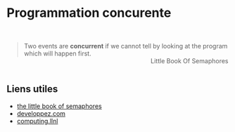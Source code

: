 # Programmation concurente

<br>

> Two events are **concurrent** if we cannot tell by looking at the program
which will happen first. 
><br><span style="float: right">Little Book Of Semaphores</span>

<br>

<Posts/>

<h2>Liens utiles</h2>

<Card header="Tutos">

* [the little book of semaphores](http://greenteapress.com/semaphores/LittleBookOfSemaphores.pdf)
* [developpez.com](https://franckh.developpez.com/tutoriels/posix/pthreads/)
* [computing.llnl](https://computing.llnl.gov/tutorials/pthreads/)

</Card>
